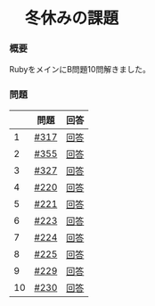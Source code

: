 # 　冬休みの課題

### 概要
RubyをメインにB問題10問解きました。

### 問題

|  | 問題 | 回答 |
| ---- | ---- | ---- |
| 1 | [#317](https://atcoder.jp/contests/abc317/tasks/abc317_b) | [回答](https://atcoder.jp/contests/abc317/submissions/61411754) |
| 2 | [#355](https://atcoder.jp/contests/abc355/tasks/abc355_b) | [回答](https://atcoder.jp/contests/abc355/submissions/61412941) |
| 3 | [#327](https://atcoder.jp/contests/abc327/tasks/abc327_b) | [回答](https://atcoder.jp/contests/abc327/submissions/61413260) |
| 4 | [#220](https://atcoder.jp/contests/abc220/tasks/abc220_b) | [回答](https://atcoder.jp/contests/abc220/submissions/61413454) |
| 5 | [#221](https://atcoder.jp/contests/abc221/tasks/abc221_b) | [回答](https://atcoder.jp/contests/abc221/submissions/61413604) |
| 6 | [#223](https://atcoder.jp/contests/abc223/tasks/abc223_b) | [回答](https://atcoder.jp/contests/abc223/submissions/61413782) |
| 7 | [#224](https://atcoder.jp/contests/abc224/tasks/abc224_b) | [回答](https://atcoder.jp/contests/abc224/submissions/61413930) |
| 8 |[#225](https://atcoder.jp/contests/abc225/tasks/abc225_b) | [回答](https://atcoder.jp/contests/abc225/submissions/61414027) |
| 9 |[#229](https://atcoder.jp/contests/abc229/tasks/abc229_b) | [回答](https://atcoder.jp/contests/abc229/submissions/61414186) |
| 10 | [#230](https://atcoder.jp/contests/abc230/tasks/abc230_b) | [回答](https://atcoder.jp/contests/abc230/submissions/61414281) |
